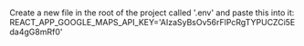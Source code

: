 #


Create a new file in the root of the project called '.env' and paste this into it:
REACT_APP_GOOGLE_MAPS_API_KEY='AIzaSyBsOv56rFlPcRgTYPUCZCi5Eda4gG8mRf0'